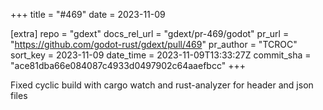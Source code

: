+++
title = "#469"
date = 2023-11-09

[extra]
repo = "gdext"
docs_rel_url = "gdext/pr-469/godot"
pr_url = "https://github.com/godot-rust/gdext/pull/469"
pr_author = "TCROC"
sort_key = 2023-11-09
date_time = 2023-11-09T13:33:27Z
commit_sha = "ace81dba66e084087c4933d0497902c64aaefbcc"
+++

Fixed cyclic build with cargo watch and rust-analyzer for header and json files
